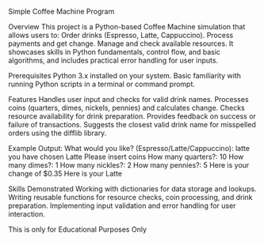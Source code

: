 Simple Coffee Machine Program

 Overview
This project is a Python-based Coffee Machine simulation that allows users to:
Order drinks (Espresso, Latte, Cappuccino).
Process payments and get change.
Manage and check available resources.
It showcases skills in Python fundamentals, control flow, and basic algorithms, and includes practical error handling for user inputs.

Prerequisites
Python 3.x installed on your system.
Basic familiarity with running Python scripts in a terminal or command prompt.

Features
Handles user input and checks for valid drink names.
Processes coins (quarters, dimes, nickels, pennies) and calculates change.
Checks resource availability for drink preparation.
Provides feedback on success or failure of transactions.
Suggests the closest valid drink name for misspelled orders using the difflib library.

Example Output:
What would you like? (Espresso/Latte/Cappuccino): latte
you have chosen Latte
Please insert coins
How many quarters?: 10
How many dimes?: 1
How many nickles?: 2
How many pennies?: 5
Here is your change of $0.35
Here is your Latte

Skills Demonstrated
Working with dictionaries for data storage and lookups.
Writing reusable functions for resource checks, coin processing, and drink preparation.
Implementing input validation and error handling for user interaction.

This is only for Educational Purposes Only



